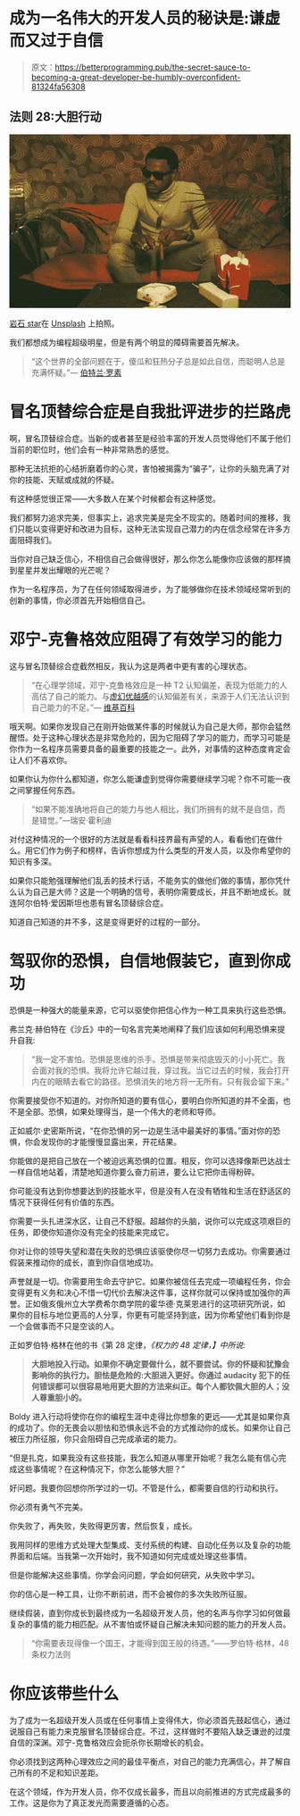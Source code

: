 # 成为一名伟大的开发人员的秘诀是:谦虚而又过于自信

> 原文：<https://betterprogramming.pub/the-secret-sauce-to-becoming-a-great-developer-be-humbly-overconfident-81324fa56308>

## 法则 28:大胆行动

![](img/4780e82342f2c7db53bf541777d979c1.png)

[岩石 star](https://unsplash.com/@rockstaar_?utm_source=unsplash&utm_medium=referral&utm_content=creditCopyText)在 [Unsplash](https://unsplash.com/@zackminott/likes?utm_source=unsplash&utm_medium=referral&utm_content=creditCopyText) 上拍照。

我们都想成为编程超级明星，但是有两个明显的障碍需要首先解决。

> “这个世界的全部问题在于，傻瓜和狂热分子总是如此自信，而聪明人总是充满怀疑。”— [伯特兰·罗素](https://www.goodreads.com/quotes/960320-the-whole-problem-with-the-world-is-that-fools-and)

# 冒名顶替综合症是自我批评进步的拦路虎

啊，冒名顶替综合症。当新的或者甚至是经验丰富的开发人员觉得他们不属于他们当前的职位时，他们会有一种非常熟悉的感觉。

那种无法抗拒的心结折磨着你的心灵，害怕被揭露为“骗子”，让你的头脑充满了对你的技能、天赋或成就的怀疑。

有这种感觉很正常——大多数人在某个时候都会有这种感觉。

我们都努力追求完美，但事实上，追求完美是完全不现实的。随着时间的推移，我们只能以变得更好和改进为目标，这种无法实现自己潜力的内在信念经常在许多方面阻碍我们。

当你对自己缺乏信心，不相信自己会做得很好，那么你怎么能像你应该做的那样摘到星星并发出耀眼的光芒呢？

作为一名程序员，为了在任何领域取得进步，为了能够做你在技术领域经常听到的创新的事情，你必须首先开始相信自己。

# 邓宁-克鲁格效应阻碍了有效学习的能力

这与冒名顶替综合症截然相反，我认为这是两者中更有害的心理状态。

> “在心理学领域，邓宁-克鲁格效应是一种 T2 认知偏差，表现为低能力的人高估了自己的能力。与[虚幻优越感](https://en.wikipedia.org/wiki/Illusory_superiority)的认知偏差有关，来源于人们无法认识到自己能力的不足。”— [维基百科](https://en.wikipedia.org/wiki/Dunning%E2%80%93Kruger_effect)

哦天啊。如果你发现自己在刚开始做某件事的时候就认为自己是大师，那你会猛然醒悟。处于这种心理状态是非常危险的，因为它阻碍了学习的能力，而学习可能是你作为一名程序员需要具备的最重要的技能之一。此外，对事情的这种态度肯定会让人们不喜欢你。

如果你认为你什么都知道，你怎么能谦虚到觉得你需要继续学习呢？你不可能一夜之间掌握任何东西。

> “如果不能准确地将自己的能力与他人相比，我们所拥有的就不是自信，而是错觉。”—瑞安·霍利迪

对付这种情况的一个很好的方法就是看看科技界最有声望的人，看看他们在做什么。用它们作为例子和榜样，告诉你想成为什么类型的开发人员，以及你希望你的知识有多深。

如果你只能勉强理解他们乱丢的技术行话，不能务实的做他们做的事情，那你凭什么认为自己是大师？这是一个明确的信号，表明你需要成长，并且不断地成长。就连阿尔伯特·爱因斯坦也患有冒名顶替综合症。

知道自己知道的并不多，这是变得更好的过程的一部分。

# 驾驭你的恐惧，自信地假装它，直到你成功

恐惧是一种强大的能量来源，它可以驱使你把信心作为一种工具来执行这些恐惧。

弗兰克·赫伯特在《沙丘》中的一句名言完美地阐释了我们应该如何利用恐惧来提升自我:

> “我一定不害怕。恐惧是思维的杀手。恐惧是带来彻底毁灭的小小死亡。我会面对我的恐惧。我将允许它越过我，穿过我。当它过去的时候，我会打开内在的眼睛去看它的路径。恐惧消失的地方将一无所有。只有我会留下来。”

你需要接受你不知道的。对你所知道的要有信心，要明白你所知道的并不全面，也不是全部。恐惧，如果处理得当，是一个伟大的老师和导师。

正如威尔·史密斯所说，“在你恐惧的另一边是生活中最美好的事情。”面对你的恐惧，你会发现你的才能慢慢显露出来，开花结果。

你能做的是把自己放在一个被迫远离恐惧的位置。相反，你可以选择像斯巴达战士一样自信地站着，清楚地知道你要么奋力前进，要么让它把你击得粉碎。

你可能没有达到你想要达到的技能水平，但是没有人在没有牺牲和生活在舒适区的情况下获得任何有价值的东西。

你需要一头扎进深水区，让自己不舒服。超越你的头脑，说你可以完成这项艰巨的任务，即使你知道你没有完全的技能来完成它。

你对让你的领导失望和潜在失败的恐惧应该驱使你尽一切努力去成功。你需要通过假装来推动你的成长，直到你自信地成功。

声誉就是一切。你需要用生命去守护它。如果你被信任去完成一项编程任务，你会变得更有义务和决心不惜一切代价去解决这件事，这样你就可以保持或加强你的声誉。正如俄亥俄州立大学费希尔商学院的霍华德·克莱恩进行的这项研究所说，如果你的目标与地位更高的人分享，你更有可能坚持到底，因为你希望他们看到你是一个会做事而不只是空谈的人。

正如罗伯特·格林在他的书《第 28 定律，*《权力的 48 定律，】中所说:*

> **大胆地投入行动。如果你不确定要做什么，就不要尝试。你的怀疑和犹豫会影响你的执行力。胆怯是危险的:大胆进入更好。你通过 audacity 犯下的任何错误都可以很容易地用更大胆的方法来纠正。每个人都钦佩大胆的人；没人尊重胆小的。**

Boldy 进入行动将使你在你的编程生涯中走得比你想象的更远——尤其是如果你真的成功了。你的无畏会以胆怯和恐惧永远不会的方式推动你的成长。如果你让自己被压力所征服，你只会阻碍自己完成承诺的能力。

“但是扎克，如果我没有这些技能，我怎么知道从哪里开始呢？我怎么能有信心完成这些事情呢？在这种情况下，你怎么能够大胆？”

好问题。我要你回想你所学过的一切。不管是什么，都需要自信的行动和执行。

你必须有勇气不完美。

你失败了，再失败，失败得更厉害，然后恢复，成长。

我用同样的思维方式处理大型集成、支付系统的构建、自动化任务以及复杂的功能界面和后端。当我第一次开始时，我不知道如何完成或处理这些事情。

但是你能解决这些事情。你学会问问题，学会如何研究，从失败中学习。

你的信心是一种工具，让你不断前进，而不会被你的多次失败所征服。

继续假装，直到你成长到最终成为一名超级开发人员，他的名声与你学习如何做最复杂的事情的能力相匹配。从不害怕或怀疑自己解决未知问题的能力的开发人员。

> “你需要表现得像一个国王，才能得到国王般的待遇。”——罗伯特·格林，48 条权力法则

# 你应该带些什么

为了成为一名超级开发人员或在任何事情上变得伟大，你必须首先鼓起信心，通过说服自己有能力来克服冒名顶替综合症。不过，这样做时不要陷入缺乏谦逊的过度自信的深渊。邓宁-克鲁格效应会扼杀你长期增长的机会。

你必须找到这两种心理效应之间的最佳平衡点，对自己的能力充满信心，并了解自己所有的不足和知识差距。

在这个领域，作为开发人员，你不仅成长最多，而且以向前推进的方式完成最多的工作。这是你为了真正发光而需要遵循的心态。